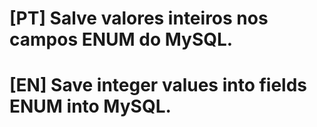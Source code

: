 # [PT] Salve valores inteiros nos campos ENUM do MySQL.

# [EN] Save integer values into fields ENUM into MySQL.
